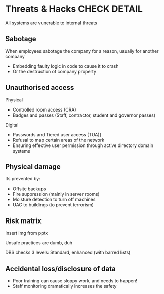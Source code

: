 # Threats & Hacks CHECK DETAIL

All systems are vunerable to internal threats

## Sabotage

When employees sabotage the company for a reason, usually for another company

- Embedding faulty logic in code to cause it to crash
- Or the destruction of company property

## Unauthorised access

Physical

- Controlled room access (CRA)
- Badges and passes (Staff, contractor, student and governor passes)

Digital

- Passwords and Tiered user access (TUA)]
- Refusal to map certain areas of the network
- Ensuring effective user permission through active directory domain systems

## Physical damage

Its prevented by:

- Offsite backups
- Fire suppression (mainly in server rooms)
- Moisture detection to turn off machines
- UAC to buildings (to prevent terrorism)

## Risk matrix

Insert img from pptx

Unsafe practices are dumb, duh

DBS checks 3 levels: Standard, enhanced (with barred lists)

## Accidental loss/disclosure of data

- Poor training can cause sloppy work, and needs to happen!
- Staff monitoring dramatically increases the safety